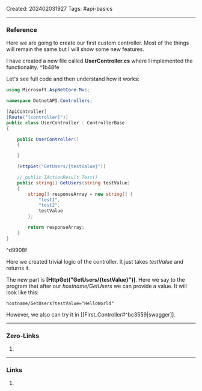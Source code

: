 Created: 202402031927
Tags: #api-basics 

---
### Reference

Here we are going to create our first custom controller. Most of the things will remain the same but I will show some new features.

I have created a new file called **UserController.cs** where I implemented the functionality. ^1b48fe

Let's see full code and then understand how it works:

```cs
using Microsoft.AspNetCore.Mvc;

namespace DotnetAPI.Controllers;

[ApiController]
[Route("[controller]")]
public class UserController : ControllerBase
{

    public UserController()
    {

    }

    [HttpGet("GetUsers/{testValue}")]

    // public IActionResult Test()
    public string[] GetUsers(string testValue)
    {
        string[] responseArray = new string[] {
            "test1",
            "test2",
            testValue
        };

        return responseArray;
    }
}
```

^d9908f

Here we created trivial logic of the controller. It just takes *testValue* and returns it. 

The new part is **\[HttpGet("GetUsers/{testValue}")]**. Here we say to the program that after our *hostname/GetUsers* we can provide a value. It will look like this:

```
hostname/GetUsers?testValue="HelloWorld"
```

However, we also can try it in [[First_Controller#^bc3559|swagger]].

---
### Zero-Links

1. 

-------
### Links

1. 